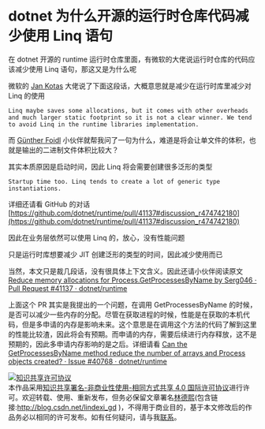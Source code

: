 # dotnet 为什么开源的运行时仓库代码减少使用 Linq 语句

在 dotnet 开源的 runtime 运行时仓库里面，有微软的大佬说运行时仓库的代码应该减少使用 Linq 语句，那这又是为什么呢

<!--more-->
<!-- CreateTime:2020/8/24 14:21:49 -->



微软的 [Jan Kotas](https://github.com/jkotas) 大佬说了下面这段话，大概意思就是减少在运行时库里减少对 Linq 的使用

```
Linq maybe saves some allocations, but it comes with other overheads and much larger static footprint so it is not a clear winner. We tend to avoid Linq in the runtime libraries implementation.
```

而 [Günther Foidl](https://github.com/gfoidl ) 小伙伴就帮我问了一句为什么，难道是将会让单文件的体积，也就是输出的二进制文件体积比较大？

其实本质原因是启动时间，因此 Linq 将会需要创建很多泛形的类型

```
Startup time too. Linq tends to create a lot of generic type instantiations.
```

详细还请看 GitHub 的对话 [https://github.com/dotnet/runtime/pull/41137#discussion_r474742180](https://github.com/dotnet/runtime/pull/41137#discussion_r474742180)

因此在业务层依然可以使用 Linq 的，放心，没有性能问题

只是运行时库想要减少 JIT 创建泛形的类型的时间，因此减少使用而已

当然，本文只是裁几段话，没有很具体上下文含义。因此还请小伙伴阅读原文 [Reduce memory allocations for Process.GetProcessesByName by Serg046 · Pull Request #41137 · dotnet/runtime](https://github.com/dotnet/runtime/pull/41137 )

上面这个 PR 其实是我提出的一个问题，在调用 GetProcessesByName 的时候，是否可以减少一些内存的分配。尽管在获取进程的时候，性能是在获取的本机代码，但是多申请的内存是影响未来。这个意思是在调用这个方法的代码了解到这里的性能比较渣，因此将会有预期。而申请的内存，需要后续进行内存释放，这不是预期的，因此多申请内存影响的是之后。详细请看 [Can the GetProcessesByName method reduce the number of arrays and Process objects created? · Issue #40768 · dotnet/runtime](https://github.com/dotnet/runtime/issues/40768 )

<a rel="license" href="http://creativecommons.org/licenses/by-nc-sa/4.0/"><img alt="知识共享许可协议" style="border-width:0" src="https://i.creativecommons.org/l/by-nc-sa/4.0/88x31.png" /></a><br />本作品采用<a rel="license" href="http://creativecommons.org/licenses/by-nc-sa/4.0/">知识共享署名-非商业性使用-相同方式共享 4.0 国际许可协议</a>进行许可。欢迎转载、使用、重新发布，但务必保留文章署名[林德熙](http://blog.csdn.net/lindexi_gd)(包含链接:http://blog.csdn.net/lindexi_gd )，不得用于商业目的，基于本文修改后的作品务必以相同的许可发布。如有任何疑问，请与我[联系](mailto:lindexi_gd@163.com)。
